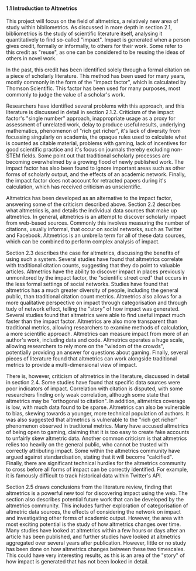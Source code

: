 #### 1.1 Introduction to Altmetrics

This project will focus on the field of altmetrics, a relatively new area of study within bibliometrics. As discussed in more depth in section 2.1, bibliometrics is the study of scientific literature itself, analysing it quantitatively to find so-called "impact". Impact is generated when a person gives credit, formally or informally, to others for their work. Some refer to this credit as "reuse", as one can be considered to be reusing the ideas of others in novel work.

In the past, this credit has been identified solely through a formal citation on a piece of scholarly literature. This method has been used for many years, mostly commonly in the form of the "impact factor", which is calculated by Thomson Scientific. This factor has been used for many purposes, most commonly to judge the value of a scholar's work.

Researchers have identified several problems with this approach, and this literature is discussed in detail in section 2.1.2. Criticism of the impact factor's "single number" approach, inappropriate usage as a proxy for assessment of unrelated work, delay to produce useful results, underlying mathematics, phenomenon of "rich get richer", it's lack of diversity from focussing singularly on academia, the opaque rules used to calculate what is counted as citable material, problems with gaming, lack of incentives for good scientific practice and it's focus on journals thereby excluding non-STEM fields. Some point out that traditional scholarly processes are becoming overwhelmed by a growing flood of newly published work. The impact factor has also been found to ignore important areas such as other forms of scholarly output, and the effects of an academic network. Finally, the impact factor does not account for retracted papers during it's calculation, which has received criticism as unscientific.

Altmetrics has been developed as an alternative to the impact factor, answering some of the criticism described above. Section 2.2 describes what altmetrics is, and details the individual data sources that make up altmetrics. In general, altmetrics is an attempt to discover scholarly impact from web-based sources. Commonly this involves measuring the number of citations, usually informal, that occur on social networks, such as Twitter and Facebook. Altmetrics is an umbrella term for all of these data sources, which can be combined to perform complex analysis of impact.

Section 2.3 describes the case for altmetrics, discussing the benefits of using such a system. Several studies have found that altmetrics correlate with traditional citation counts, suggesting that they do point to valuable articles. Altmetrics have the ability to discover impact in places previously unmonitored by the impact factor, the "scientific street cred" that occurs in the less formal settings of social networks. Studies have found that altmetrics has a much greater diversity of people, including the general public, than traditional citation count metrics. Altmetrics also allows for a more qualitative perspective on impact through categorisation and through tudy of network effect, telling the "story" of how impact was generated. Several studies found that altmetrics were able to find useful impact much faster than the impact factor. Altmetrics are also more transparent than traditional metrics, allowing researchers to examine methods of calculation, a more scientific approach. Altmetrics can measure impact from more of an author's work, including data and code. Altmetrics operates a huge scale, allowing researchers to rely more on the "wisdom of the crowds", potentially providing an answer for questions about gaming. Finally, several pieces of literature found that altmetrics can work alongside traditional metrics to provide a multi-dimensional view of impact.

There is, however, criticism of altmetrics in the literature, discussed in detail in section 2.4. Some studies have found that specific data sources were poor indicators of impact. Correlation with citation is disputed, with some researchers finding only weak correlation, although some state that altmetrics may be "orthogonal to citation". In addition, altmetrics coverage is low, with much data found to be sparse. Altmetrics can also be vulnerable to bias, skewing towards a younger, more technical population of authors. It was also suggested that altmetrics is vulnerable to the "rich get richer" phenomenon observed in tradtional metrics. Many have accused altmetrics of being open to gaming, claiming that it is too easy to create fake accounts to unfairly skew altmetric data. Another common criticism is that altmetrics relies too heavily on the general public, who cannot be trusted with correctly attributing impact. Some within the altmetrics community have argued against standardisation, stating that it will become "calcified". Finally, there are significant technical hurdles for the altmetrics community to cross before all forms of impact can be correctly identified. For example, it is famously difficult to track historical data within Twitter's API.

Section 2.5 draws conclusions from the literature review, finding that altmetrics is a powerful new tool for discovering impact using the web. The section also describes potential future work that can be developed by the altmetrics community. This includes further exploration of categorisation of altmetric data sources, the effects of considering the network on impact and investigating other forms of academic output. However, the area with most exciting potential is the study of how altmetrics changes over time. Many studies have looked at altmetrics within a few hours or days after an article has been published, and further studies have looked at altmetrics aggregated over several years after publication. However, little or no study has been done on how altmetrics changes between these two timescales. This could have very interesting results, as this is an area of the "story" of how impact is generated that has not been looked in detail.

